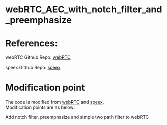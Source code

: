# webRTC_AEC_with_notch_filter_and_preemphasize

# References: 

webRTC Github Repo: [webRTC](https://github.com/YAN-sysbest/WebRTC-AEC)

speex Github Repo: [speex](https://github.com/echocatzh/SPEEX-AEC-python)


# Modification point
The code is modified from [webRTC](https://github.com/YAN-sysbest/WebRTC-AEC) and [speex](https://github.com/echocatzh/SPEEX-AEC-python).  
Modification points are as below:

Add notch filter, preemphasize and simple two path filter to webRTC  
